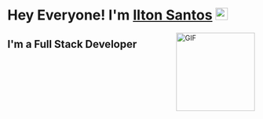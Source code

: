  # Hey Everyone! I'm [Ilton Santos](https://github.com/iltonkp) <img src="https://github.com/iltonkp/iltonkp/src/wave.gif" width="25px">

 <img align="right" alt="GIF" height="160px" src="ttps://github.com/iltonkp/iltonkp/src/git-icon.gif" />

## I'm a Full Stack Developer